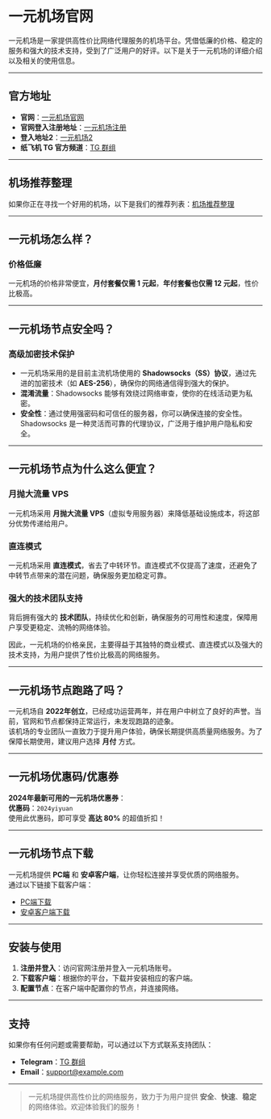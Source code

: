 # 一元机场官网

一元机场是一家提供高性价比网络代理服务的机场平台。凭借低廉的价格、稳定的服务和强大的技术支持，受到了广泛用户的好评。以下是关于一元机场的详细介绍以及相关的使用信息。

---

## 官方地址

- **官网**：[一元机场官网](https://example.com)  
- **官网登入注册地址**：[一元机场注册](https://example.com/register)  
- **登入地址2**：[一元机场2](https://example.com/login2)  
- **纸飞机 TG 官方频道**：[TG 群组](https://t.me/examplegroup)

---

## 机场推荐整理

如果你正在寻找一个好用的机场，以下是我们的推荐列表：[机场推荐整理](https://example.com/recommended)

---

## 一元机场怎么样？

### 价格低廉

一元机场的价格非常便宜，**月付套餐仅需 1 元起**，**年付套餐也仅需 12 元起**，性价比极高。

---

## 一元机场节点安全吗？

### 高级加密技术保护

- 一元机场采用的是目前主流机场使用的 **Shadowsocks（SS）协议**，通过先进的加密技术（如 **AES-256**），确保你的网络通信得到强大的保护。  
- **混淆流量**：Shadowsocks 能够有效绕过网络审查，使你的在线活动更为私密。  
- **安全性**：通过使用强密码和可信任的服务器，你可以确保连接的安全性。Shadowsocks 是一种灵活而可靠的代理协议，广泛用于维护用户隐私和安全。

---

## 一元机场节点为什么这么便宜？

### 月抛大流量 VPS

一元机场采用 **月抛大流量 VPS**（虚拟专用服务器）来降低基础设施成本，将这部分优势传递给用户。

### 直连模式

一元机场采用 **直连模式**，省去了中转环节。直连模式不仅提高了速度，还避免了中转节点带来的潜在问题，确保服务更加稳定可靠。

### 强大的技术团队支持

背后拥有强大的 **技术团队**，持续优化和创新，确保服务的可用性和速度，保障用户享受更稳定、流畅的网络体验。

因此，一元机场的价格亲民，主要得益于其独特的商业模式、直连模式以及强大的技术支持，为用户提供了性价比极高的网络服务。

---

## 一元机场节点跑路了吗？

一元机场自 **2022年创立**，已经成功运营两年，并在用户中树立了良好的声誉。当前，官网和节点都保持正常运行，未发现跑路的迹象。  
该机场的专业团队一直致力于提升用户体验，确保长期提供高质量网络服务。为了保障长期使用，建议用户选择 **月付** 方式。

---

## 一元机场优惠码/优惠券

**2024年最新可用的一元机场优惠券**：  
**优惠码**：`2024yiyuan`  
使用此优惠码，即可享受 **高达 80%** 的超值折扣！

---

## 一元机场节点下载

一元机场提供 **PC端** 和 **安卓客户端**，让你轻松连接并享受优质的网络服务。  
通过以下链接下载客户端：

- [PC端下载](https://example.com/download-pc)  
- [安卓客户端下载](https://example.com/download-android)

---

## 安装与使用

1. **注册并登入**：访问官网注册并登入一元机场账号。
2. **下载客户端**：根据你的平台，下载并安装相应的客户端。
3. **配置节点**：在客户端中配置你的节点，并连接网络。

---

## 支持

如果你有任何问题或需要帮助，可以通过以下方式联系支持团队：

- **Telegram**：[TG 群组](https://t.me/examplegroup)  
- **Email**：[support@example.com](mailto:support@example.com)

---

> 一元机场提供高性价比的网络服务，致力于为用户提供 **安全**、**快速**、**稳定** 的网络体验。欢迎体验我们的服务！
